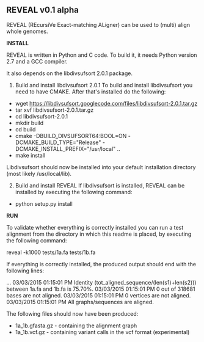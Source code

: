 
REVEAL v0.1 alpha
-----------------

REVEAL (REcursiVe Exact-matching ALigner) can be used to (multi) align whole genomes.

**INSTALL**

REVEAL is written in Python and C code. To build it, it needs Python version 2.7 and a GCC compiler.

It also depends on the libdivsufsort 2.0.1 package.


1) Build and install libdivsufsort 2.0.1
To build and install libdivsufsort you need to have CMAKE. After that's installed do the following:

- wget https://libdivsufsort.googlecode.com/files/libdivsufsort-2.0.1.tar.gz
- tar xvf libdivsufsort-2.0.1.tar.gz
- cd libdivsufsort-2.0.1
- mkdir build
- cd build
- cmake -DBUILD\_DIVSUFSORT64:BOOL=ON -DCMAKE\_BUILD\_TYPE="Release" -DCMAKE\_INSTALL\_PREFIX="/usr/local" ..
- make install

Libdivsufsort should now be installed into your default installation directory (most likely /usr/local/lib).

2) Build and install REVEAL 
If libdivsufsort is installed, REVEAL can be installed by executing the following command:
- python setup.py install

**RUN**

To validate whether everything is correctly installed you can run a test alignment from the directory in which this readme is placed, by executing the following command:

reveal -k1000 tests/1a.fa tests/1b.fa

If everything is correctly installed, the produced output should end with the following lines:

...
03/03/2015 01:15:01 PM Identity (tot\_aligned\_sequence/(len(s1)+len(s2))) between 1a.fa and 1b.fa is 75.70%.
03/03/2015 01:15:01 PM 0 out of 318681 bases are not aligned.
03/03/2015 01:15:01 PM 0 vertices are not aligned.
03/03/2015 01:15:01 PM All graphs/sequences are aligned.


The following files should now have been produced:
- 1a\_1b.gfasta.gz - containing the alignment graph
- 1a\_1b.vcf.gz - containing variant calls in the vcf format (experimental)

